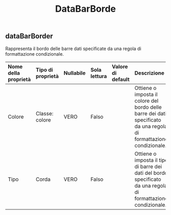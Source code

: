 ﻿---
title: DataBarBorde
second_title: Aspose.Cells Cloud Documen
type: docs
url: /it/specification/model/databarborder/
description: "Aspose.Cells Specifica del modello cloud: DataBarBorder. Gestisci facilmente Excel e altri fogli di calcolo con funzionalità come apertura, generazione, modifica, divisione, unione, confronto e conversione"
kwords: Excel, Office, Foglio di calcolo, Cloud REST API, DataBarBorder
weight: 50
---
## **dataBarBorder**

 Rappresenta il bordo delle barre dati specificate da una regola di formattazione condizionale.

| Nome della proprietà| Tipo di proprietà| Nullabile| Sola lettura| Valore di default| Descrizione|
|:- |:- |:- |:- |:- |:- |
| Colore| Classe: colore| VERO| Falso|| Ottiene o imposta il colore del bordo delle barre dei dati specificato da una regola di formattazione condizionale.|
| Tipo| Corda| VERO| Falso|| Ottiene o imposta il tipo di barre dei dati del bordo specificato da una regola di formattazione condizionale.|

